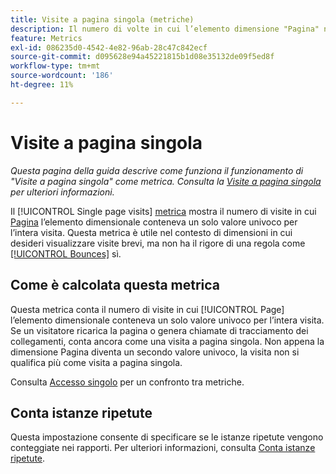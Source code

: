 ```yaml
---
title: Visite a pagina singola (metriche)
description: Il numero di volte in cui l’elemento dimensione "Pagina" non è cambiato in una visita.
feature: Metrics
exl-id: 086235d0-4542-4e82-96ab-28c47c842ecf
source-git-commit: d095628e94a45221815b1d08e35132de09f5ed8f
workflow-type: tm+mt
source-wordcount: '186'
ht-degree: 11%

---
```


# Visite a pagina singola

*Questa pagina della guida descrive come funziona il funzionamento di &quot;Visite a pagina singola&quot; come metrica. Consulta la [Visite a pagina singola](../dimensions/single-page-visits.md) per ulteriori informazioni.*

Il [!UICONTROL Single page visits] [metrica](overview.md) mostra il numero di visite in cui [Pagina](../dimensions/page.md) l’elemento dimensionale conteneva un solo valore univoco per l’intera visita. Questa metrica è utile nel contesto di dimensioni in cui desideri visualizzare visite brevi, ma non ha il rigore di una regola come [[!UICONTROL Bounces]](bounces.md) sì.

## Come è calcolata questa metrica

Questa metrica conta il numero di visite in cui [!UICONTROL Page] l’elemento dimensionale conteneva un solo valore univoco per l’intera visita. Se un visitatore ricarica la pagina o genera chiamate di tracciamento dei collegamenti, conta ancora come una visita a pagina singola. Non appena la dimensione Pagina diventa un secondo valore univoco, la visita non si qualifica più come visita a pagina singola.

Consulta [Accesso singolo](single-access.md) per un confronto tra metriche.

## Conta istanze ripetute

Questa impostazione consente di specificare se le istanze ripetute vengono conteggiate nei rapporti. Per ulteriori informazioni, consulta [Conta istanze ripetute](/help/components/metrics/count-repeat-instances.md).
